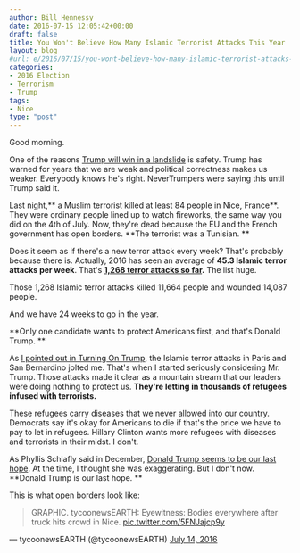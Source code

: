 ```yaml
---
author: Bill Hennessy
date: 2016-07-15 12:05:42+00:00
draft: false
title: You Won't Believe How Many Islamic Terrorist Attacks This Year
layout: blog
#url: e/2016/07/15/you-wont-believe-how-many-islamic-terrorist-attacks-this-year/
categories:
- 2016 Election
- Terrorism
- Trump
tags:
- Nice
type: "post"
---
```


Good morning.

One of the reasons [Trump will win in a landslide](https://hennessysview.com/2016/05/13/how-to-predict-trumps-landslide-win/) is safety. Trump has warned for years that we are weak and political correctness makes us weaker. Everybody knows he's right. NeverTrumpers were saying this until Trump said it.

Last night,** a Muslim terrorist killed at least 84 people in Nice, France**. They were ordinary people lined up to watch fireworks, the same way you did on the 4th of July. Now, they're dead because the EU and the French government has open borders. **The terrorist was a Tunisian. **

Does it seem as if there's a new terror attack every week? That's probably because there is. Actually, 2016 has seen an average of **45.3 Islamic terror attacks per week**. That's **[1,268 terror attacks so far](https://www.thereligionofpeace.com/attacks/attacks.aspx?Yr=2016).** The list huge.

Those 1,268 Islamic terror attacks killed 11,664 people and wounded 14,087 people.

And we have 24 weeks to go in the year.

**Only one candidate wants to protect Americans first, and that's Donald Trump. **

As [I pointed out in Turning On Trump](https://hennessysview.com/turning-on-trump/), the Islamic terror attacks in Paris and San Bernardino jolted me. That's when I started seriously considering Mr. Trump. Those attacks made it clear as a mountain stream that our leaders were doing nothing to protect us. **They're letting in thousands of refugees infused with terrorists.**

These refugees carry diseases that we never allowed into our country. Democrats say it's okay for Americans to die if that's the price we have to pay to let in refugees. Hillary Clinton wants more refugees with diseases and terrorists in their midst. I don't.

As Phyllis Schlafly said in December, [Donald Trump seems to be our last hope](https://hennessysview.com/2015/12/20/its-time-to-choose/). At the time, I thought she was exaggerating. But I don't now. **Donald Trump is our last hope. **

This is what open borders look like:



> 

> 
> GRAPHIC.
tycoonewsEARTH:
Eyewitness: Bodies everywhere after truck hits crowd in Nice. [pic.twitter.com/5FNJajcp9y](https://t.co/5FNJajcp9y)

— tycoonewsEARTH (@tycoonewsEARTH) [July 14, 2016](https://twitter.com/tycoonewsEARTH/status/753714192520212480)
> 
> 




